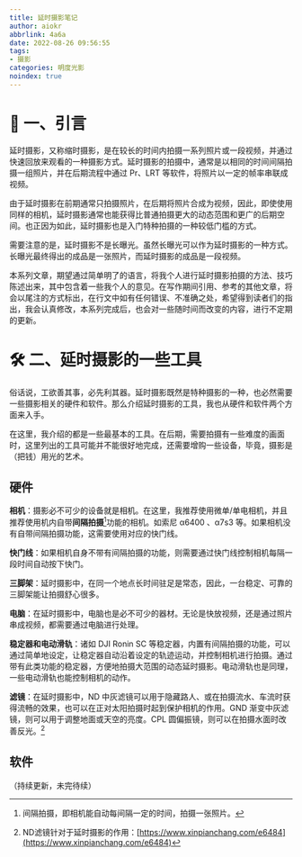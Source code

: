 ```yaml
---
title: 延时摄影笔记
author: aiokr
abbrlink: 4a6a
date: 2022-08-26 09:56:55
tags:
- 摄影
categories: 明度光影
noindex: true
---
```


# 📃 一、引言

延时摄影，又称缩时摄影，是在较长的时间内拍摄一系列照片或一段视频，并通过快速回放来观看的一种摄影方式。延时摄影的拍摄中，通常是以相同的时间间隔拍摄一组照片，并在后期流程中通过 Pr、LRT 等软件，将照片以一定的帧率串联成视频。

由于延时摄影在前期通常只拍摄照片，在后期将照片合成为视频，因此，即使使用同样的相机，延时摄影通常也能获得比普通拍摄更大的动态范围和更广的后期空间。也正因为如此，延时摄影也是入门特种拍摄的一种较低门槛的方式。

需要注意的是，延时摄影不是长曝光。虽然长曝光可以作为延时摄影的一种方式。长曝光最终得出的成品是一张照片，而延时摄影的成品是一段视频。

本系列文章，期望通过简单明了的语言，将我个人进行延时摄影拍摄的方法、技巧陈述出来，其中包含着一些我个人的意见。在写作期间引用、参考的其他文章，将会以尾注的方式标出，在行文中如有任何错误、不准确之处，希望得到读者们的指出，我会认真修改，本系列完成后，也会对一些随时间而改变的内容，进行不定期的更新。

# 🛠 二、延时摄影的一些工具

俗话说，工欲善其事，必先利其器。延时摄影既然是特种摄影的一种，也必然需要一些摄影相关的硬件和软件。那么介绍延时摄影的工具，我也从硬件和软件两个方面来入手。

在这里，我介绍的都是一些最基本的工具。在后期，需要拍摄有一些难度的画面时，这里列出的工具可能并不能很好地完成，还需要增购一些设备，毕竟，摄影是（把钱）用光的艺术。

## 硬件

**相机**：摄影必不可少的设备就是相机。在这里，我推荐使用微单/单电相机，并且推荐使用机内自带**间隔拍摄**[^1]功能的相机。如索尼 α6400 、α7s3 等。如果相机没有自带间隔拍摄功能，这需要使用对应的快门线。

[^1]: 间隔拍摄，即相机能自动每间隔一定的时间，拍摄一张照片。

**快门线**：如果相机自身不带有间隔拍摄的功能，则需要通过快门线控制相机每隔一段时间自动按下快门。

**三脚架**：延时摄影中，在同一个地点长时间驻足是常态，因此，一台稳定、可靠的三脚架能让拍摄舒心很多。

**电脑**：在延时摄影中，电脑也是必不可少的器材。无论是快放视频，还是通过照片串成视频，都需要通过电脑进行处理。

**稳定器和电动滑轨**：诸如 DJI Ronin SC 等稳定器，内置有间隔拍摄的功能，可以通过简单地设定，让稳定器自动沿着设定的轨迹运动，并控制相机进行拍摄。通过带有此类功能的稳定器，方便地拍摄大范围的动态延时摄影。电动滑轨也是同理，一些电动滑轨也能控制相机的动作。

**滤镜**：在延时摄影中，ND 中灰滤镜可以用于隐藏路人、或在拍摄流水、车流时获得流畅的效果，也可以在正对太阳拍摄时起到保护相机的作用。GND 渐变中灰滤镜，则可以用于调整地面或天空的亮度。CPL 圆偏振镜，则可以在拍摄水面时改善反光。[^2]

[^2]: ND滤镜针对于延时摄影的作用：[https://www.xinpianchang.com/e6484](https://www.xinpianchang.com/e6484)

## 软件


（持续更新，未完待续）

